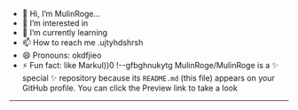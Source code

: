 - 👋 Hi, I’m MulinRoge...
- 👀 I’m interested in 
- 🌱 I’m currently learning
- 📫 How to reach me .ujtyhdshrsh
- 😄 Pronouns: okdfjieo
- ⚡ Fun fact: like Markul))0
!--gfbghnukytg
MulinRoge/MulinRoge is a ✨ special ✨ repository because its `README.md` (this file) appears on your GitHub profile.
You can click the Preview link to take a look 
---
